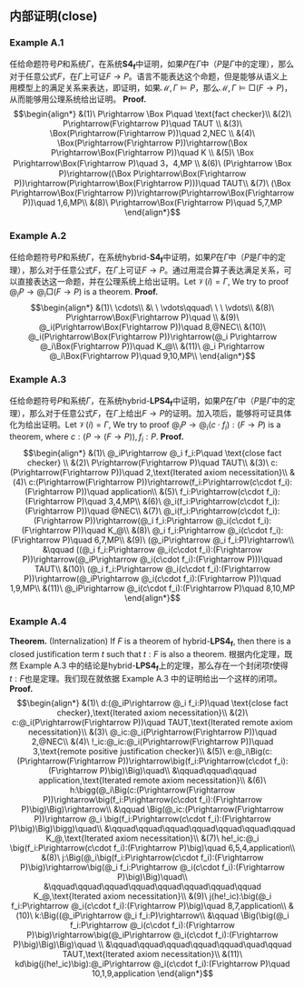 
## 内部证明(close)

### Example A.1
任给命题符号$P$和系统$\Gamma$，在系统$\mathbf{S4_f}$中证明，如果$P$在$\Gamma$中（$P$是$\Gamma$中的定理），那么对于任意公式$F$，在$\Gamma$上可证$F\rightarrow P$。语言不能表达这个命题，但是能够从语义上用模型上的满足关系来表达，即证明，如果$\mathcal{M},\Gamma\vDash P$，那么$\mathcal{M},\Gamma\vDash\Box(F\rightarrow P)$，从而能够用公理系统给出证明。
**Proof.** $$\begin{align*}
    &(1)\ P\rightarrow \Box P\quad \text{fact checker}\\
    &(2)\ P\rightarrow(F\rightarrow P)\quad TAUT \\
    &(3)\ \Box(P\rightarrow(F\rightarrow P))\quad 2,NEC \\
    &(4)\ \Box(P\rightarrow(F\rightarrow P))\rightarrow(\Box P\rightarrow\Box(F\rightarrow P))\quad K \\
    &(5)\ \Box P\rightarrow\Box(F\rightarrow P)\quad 3，4,MP \\
    &(6)\ (P\rightarrow \Box P)\rightarrow((\Box P\rightarrow\Box(F\rightarrow P))\rightarrow(P\rightarrow\Box(F\rightarrow P)))\quad TAUT\\
    &(7)\ (\Box P\rightarrow\Box(F\rightarrow P))\rightarrow(P\rightarrow\Box(F\rightarrow P))\quad 1,6,MP\\
    &(8)\ P\rightarrow\Box(F\rightarrow P)\quad 5,7,MP
\end{align*}$$
### Example A.2
任给命题符号$P$和系统$\Gamma$，在系统$\text{hybrid-}\mathbf{S4_f}$中证明，如果$P$在$\Gamma$中（$P$是$\Gamma$中的定理），那么对于任意公式$F$，在$\Gamma$上可证$F\rightarrow P$。通过用混合算子表达满足关系，可以直接表达这一命题，并在公理系统上给出证明。Let $\mathcal{V}(i)=\Gamma$, We try to proof $@_iP\rightarrow @_i\Box(F\rightarrow P)$ is a theorem.
**Proof.** 
$$\begin{align*}
    &(1)\ \cdots\\
    &\ \ \vdots\qquad\ \ \  \vdots\\
    &(8)\ P\rightarrow\Box(F\rightarrow P)\quad \\
    &(9)\ @_i(P\rightarrow\Box(F\rightarrow P))\quad 8,@NEC\\
    &(10)\ @_i(P\rightarrow\Box(F\rightarrow P))\rightarrow(@_i P\rightarrow @_i\Box(F\rightarrow P))\quad K_@\\
    &(11)\ @_i P\rightarrow @_i\Box(F\rightarrow P)\quad 9,10,MP\\
\end{align*}$$
### Example A.3
任给命题符号$P$和系统$\Gamma$，在系统$\text{hybrid-}\mathbf{LPS4_f}$中证明，如果$P$在$\Gamma$中（$P$是$\Gamma$中的定理），那么对于任意公式$F$，在$\Gamma$上给出$F\rightarrow P$的证明。加入项后，能够将可证具体化为给出证明。Let $\mathcal{V}(i)=\Gamma$, We try to proof $@_iP\rightarrow @_i(c\cdot f_i):(F\rightarrow P)$ is a theorem, where $c:(P\rightarrow(F\rightarrow P)),f_i:P$.
**Proof.** 
$$\begin{align*}
    &(1)\ @_iP\rightarrow @_i f_i:P\quad \text{close fact checker} \\
    &(2)\ P\rightarrow(F\rightarrow P)\quad TAUT\\
    &(3)\ c:(P\rightarrow(F\rightarrow P))\quad 2,\text{Iterated axiom necessitation}\\
    &(4)\ c:(P\rightarrow(F\rightarrow P))\rightarrow(f_i:P\rightarrow(c\cdot f_i):(F\rightarrow P))\quad application\\
    &(5)\ f_i:P\rightarrow(c\cdot f_i):(F\rightarrow P)\quad 3,4,MP\\
    &(6)\ @_i(f_i:P\rightarrow(c\cdot f_i):(F\rightarrow P))\quad @NEC\\
    &(7)\ @_i(f_i:P\rightarrow(c\cdot f_i):(F\rightarrow P))\rightarrow(@_i f_i:P\rightarrow @_i(c\cdot f_i):(F\rightarrow P))\quad K_@\\
    &(8)\ @_i f_i:P\rightarrow @_i(c\cdot f_i):(F\rightarrow P)\quad 6,7,MP\\
    &(9)\ (@_iP\rightarrow @_i f_i:P)\rightarrow\\
    &\qquad ((@_i f_i:P\rightarrow @_i(c\cdot f_i):(F\rightarrow P))\rightarrow(@_iP\rightarrow @_i(c\cdot f_i):(F\rightarrow P)))\quad TAUT\\
    &(10)\ (@_i f_i:P\rightarrow @_i(c\cdot f_i):(F\rightarrow P))\rightarrow(@_iP\rightarrow @_i(c\cdot f_i):(F\rightarrow P))\quad 1,9,MP\\
    &(11)\ @_iP\rightarrow @_i(c\cdot f_i):(F\rightarrow P)\quad 8,10,MP
\end{align*}$$
### Example A.4
**Theorem.** (Internalization) If $F$ is a theorem of $\text{hybrid-}\mathbf{LPS4_f}$, then there is a closed justification term $t$ such that $t:F$ is also a theorem.
根据内化定理，既然 Example A.3 中的结论是$\text{hybrid-}\mathbf{LPS4_f}$上的定理，那么存在一个封闭项$t$使得$t:F$也是定理。我们现在就依据 Example A.3 中的证明给出一个这样的闭项。
**Proof.** 
$$\begin{align*}
    &(1)\ d:(@_iP\rightarrow @_i f_i:P)\quad \text{close fact checker},\text{Iterated axiom necessitation}\\
    &(2)\ c:@_i(P\rightarrow(F\rightarrow P))\quad TAUT,\text{Iterated remote axiom necessitation}\\
    &(3)\ @_ic:@_i(P\rightarrow(F\rightarrow P))\quad 2,@NEC\\
    &(4)\ !_ic:@_ic:@_i(P\rightarrow(F\rightarrow P))\quad 3,\text{remote positive justification checker}\\
    &(5)\ e:@_i\Big(c:(P\rightarrow(F\rightarrow P))\rightarrow\big(f_i:P\rightarrow(c\cdot f_i):(F\rightarrow P)\big)\Big)\quad\\
    &\qquad\qquad\qquad application,\text{Iterated remote axiom necessitation}\\
    &(6)\ h:\bigg(@_i\Big(c:(P\rightarrow(F\rightarrow P))\rightarrow\big(f_i:P\rightarrow(c\cdot f_i):(F\rightarrow P)\big)\Big)\rightarrow\\
    &\qquad \Big(@_ic:(P\rightarrow(F\rightarrow P))\rightarrow @_i \big(f_i:P\rightarrow(c\cdot f_i):(F\rightarrow P)\big)\Big)\bigg)\quad\\
    &\qquad\qquad\qquad\qquad\qquad\qquad\qquad K_@,\text{Iterated axiom necessitation}\\
    &(7)\ he!_ic:@_i \big(f_i:P\rightarrow(c\cdot f_i):(F\rightarrow P)\big)\quad 6,5,4,application\\
    &(8)\ j:\Big(@_i\big(f_i:P\rightarrow(c\cdot f_i):(F\rightarrow P)\big)\rightarrow\big(@_i f_i:P\rightarrow @_i(c\cdot f_i):(F\rightarrow P)\big)\Big)\quad\\
    &\qquad\qquad\qquad\qquad\qquad\qquad\qquad\qquad K_@,\text{Iterated axiom necessitation}\\
    &(9)\ j(he!_ic):\big(@_i f_i:P\rightarrow @_i(c\cdot f_i):(F\rightarrow P)\big)\quad 8,7,application\\
    &(10)\ k:\Big((@_iP\rightarrow @_i f_i:P)\rightarrow\\
    &\qquad \Big(\big(@_i f_i:P\rightarrow @_i(c\cdot f_i):(F\rightarrow P)\big)\rightarrow\big(@_iP\rightarrow @_i(c\cdot f_i):(F\rightarrow P)\big)\Big)\Big)\quad \\
    &\qquad\qquad\qquad\qquad\qquad\quad\qquad TAUT,\text{Iterated axiom necessitation}\\
    &(11)\ kd\big(j(he!_ic)\big):@_iP\rightarrow @_i(c\cdot f_i):(F\rightarrow P)\quad 10,1,9,application
\end{align*}$$
